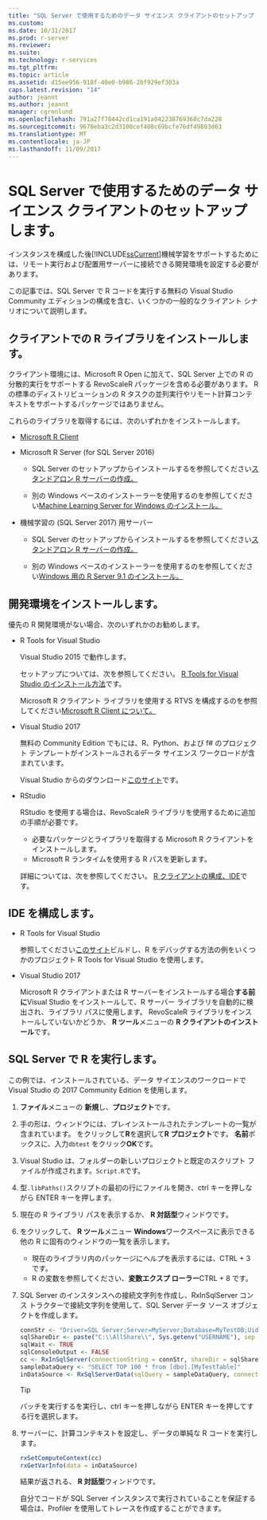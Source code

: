```yaml
---
title: "SQL Server で使用するためのデータ サイエンス クライアントのセットアップ |Microsoft ドキュメント"
ms.custom: 
ms.date: 10/31/2017
ms.prod: r-server
ms.reviewer: 
ms.suite: 
ms.technology: r-services
ms.tgt_pltfrm: 
ms.topic: article
ms.assetid: d15ee956-918f-40e0-b986-2bf929ef303a
caps.latest.revision: "14"
author: jeannt
ms.author: jeannt
manager: cgronlund
ms.openlocfilehash: 791a27f78442cd1ca191a042238769368c7da228
ms.sourcegitcommit: 9678eba3c2d3100cef408c69bcfe76df49803d63
ms.translationtype: MT
ms.contentlocale: ja-JP
ms.lasthandoff: 11/09/2017
---
```

# <a name="set-up-a-data-science-client-for-use-with-sql-server"></a>SQL Server で使用するためのデータ サイエンス クライアントのセットアップします。

インスタンスを構成した後[!INCLUDE[ssCurrent](../../includes/sscurrent-md.md)]機械学習をサポートするためには、リモート実行および配置用サーバーに接続できる開発環境を設定する必要があります。

この記事では、SQL Server で R コードを実行する無料の Visual Studio Community エディションの構成を含む、いくつかの一般的なクライアント シナリオについて説明します。

## <a name="install-r-libraries-on-the-client"></a>クライアントでの R ライブラリをインストールします。

クライアント環境には、Microsoft R Open に加えて、SQL Server 上での R の分散的実行をサポートする RevoScaleR パッケージを含める必要があります。 R の標準のディストリビューションの R タスクの並列実行やリモート計算コンテキストをサポートするパッケージではありません。

これらのライブラリを取得するには、次のいずれかをインストールします。
  
+ [Microsoft R Client](http://aka.ms/rclient/download)

+ Microsoft R Server (for SQL Server 2016)

    - SQL Server のセットアップからインストールするを参照してください[スタンドアロン R サーバーの作成。](../../advanced-analytics/r/create-a-standalone-r-server.md)

    - 別の Windows ベースのインストーラーを使用するのを参照してください[Machine Learning Server for Windows のインストール。](https://docs.microsoft.com/machine-learning-server/install/machine-learning-server-windows-install)

+ 機械学習の (SQL Server 2017) 用サーバー

    - SQL Server のセットアップからインストールするを参照してください[スタンドアロン R サーバーの作成。](../../advanced-analytics/r/create-a-standalone-r-server.md)

    - 別の Windows ベースのインストーラーを使用するのを参照してください[Windows 用の R Server 9.1 のインストール。](https://docs.microsoft.com/machine-learning-server/install/r-server-install-windows)

## <a name="install-a-development-environment"></a>開発環境をインストールします。

優先の R 開発環境がない場合、次のいずれかのお勧めします。

+ R Tools for Visual Studio

    Visual Studio 2015 で動作します。

    セットアップについては、次を参照してください。 [R Tools for Visual Studio のインストール方法](https://docs.microsoft.com/visualstudio/rtvs/installation)です。
 
    Microsoft R クライアント ライブラリを使用する RTVS を構成するのを参照してください[Microsoft R Client について。](https://docs.microsoft.com/machine-learning-server/r-client/what-is-microsoft-r-client)

+ Visual Studio 2017

    無料の Community Edition でもには、R、Python、および f# のプロジェクト テンプレートがインストールされるデータ サイエンス ワークロードが含まれています。

    Visual Studio からのダウンロード[このサイト](https://www.visualstudio.com/vs/)です。 

+ RStudio

    RStudio を使用する場合は、RevoScaleR ライブラリを使用するために追加の手順が必要です。

    - 必要なパッケージとライブラリを取得する Microsoft R クライアントをインストールします。
    - Microsoft R ランタイムを使用する R パスを更新します。

    詳細については、次を参照してください。 [R クライアントの構成、IDE](https://docs.microsoft.com/machine-learning-server/r-client/what-is-microsoft-r-client#step-2-configure-your-ide)です。

## <a name="configure-your-ide"></a>IDE を構成します。

+ R Tools for Visual Studio

    参照してください[このサイト](https://docs.microsoft.com/visualstudio/rtvs/getting-started-with-r)ビルドし、R をデバッグする方法の例をいくつかのプロジェクト R Tools for Visual Studio を使用します。 

+ Visual Studio 2017

    Microsoft R クライアントまたは R サーバーをインストールする場合**する前に**Visual Studio をインストールして、R サーバー ライブラリを自動的に検出され、ライブラリ パスに使用します。 RevoScaleR ライブラリをインストールしていないかどうか、 **R ツール**メニューの  **R クライアントのインストール**です。

## <a name="run-r-in-sql-server"></a>SQL Server で R を実行します。

この例では、インストールされている、データ サイエンスのワークロードで Visual Studio の 2017 Community Edition を使用します。

1. **ファイル**メニューの **新規**し、**プロジェクト**です。

2. 手の形は、ウィンドウには、プレインストールされたテンプレートの一覧が含まれています。 をクリックして**R**を選択して**R プロジェクト**です。 **名前**ボックスに、入力`dbtest` をクリック**OK**です。

3. Visual Studio は、フォルダーの新しいプロジェクトと既定のスクリプト ファイルが作成されます。`Script.R`です。 

4. 型`.libPaths()`スクリプトの最初の行にファイルを開き、ctrl キーを押しながら ENTER キーを押します。

5. 現在の R ライブラリ パスを表示するか、 **R 対話型**ウィンドウです。 

6. をクリックして、 **R ツール**メニュー **Windows**ワークスペースに表示できる他の R に固有のウィンドウの一覧を表示します。
 
    + 現在のライブラリ内のパッケージにヘルプを表示するには、CTRL + 3 です。
    + R の変数を参照してください、**変数エクスプ ローラー**CTRL + 8 です。

7. SQL Server のインスタンスへの接続文字列を作成し、RxInSqlServer コンス トラクターで接続文字列を使用して、SQL Server データ ソース オブジェクトを作成します。 

    ```r
    connStr <- "Driver=SQL Server;Server=MyServer;Database=MyTestDB;Uid=;Pwd="
    sqlShareDir <- paste("C:\\AllShare\\", Sys.getenv("USERNAME"), sep = "")
    sqlWait <- TRUE
    sqlConsoleOutput <- FALSE
    cc <- RxInSqlServer(connectionString = connStr, shareDir = sqlShareDir, wait = sqlWait, consoleOutput = sqlConsoleOutput)
    sampleDataQuery <- "SELECT TOP 100 * from [dbo].[MyTestTable]"
    inDataSource <- RxSqlServerData(sqlQuery = sampleDataQuery, connectionString = connStr, rowsPerRead = 500)
    ```

    > [!TIP]
    > バッチを実行するを実行し、ctrl キーを押しながら ENTER キーを押してする行を選択します。

8. サーバーに、計算コンテキストを設定し、データの単純な R コードを実行します。

    ```r
    rxSetComputeContext(cc)
    rxGetVarInfo(data = inDataSource)
    ```

    結果が返される、 **R 対話型**ウィンドウです。
    
    自分でコードが SQL Server インスタンスで実行されていることを保証する場合は、Profiler を使用してトレースを作成することができます。